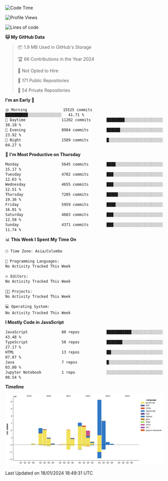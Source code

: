 
<!--START_SECTION:waka-->
![Code Time](http://img.shields.io/badge/Code%20Time-1%2C461%20hrs%2028%20mins-blue)

![Profile Views](http://img.shields.io/badge/Profile%20Views-0-blue)

![Lines of code](https://img.shields.io/badge/From%20Hello%20World%20I%27ve%20Written-27.0%20million%20lines%20of%20code-blue)

**🐱 My GitHub Data** 

> 📦 1.9 MB Used in GitHub's Storage 
 > 
> 🏆 66 Contributions in the Year 2024
 > 
> 🚫 Not Opted to Hire
 > 
> 📜 171 Public Repositories 
 > 
> 🔑 54 Private Repositories 
 > 
**I'm an Early 🐤** 

```text
🌞 Morning                15525 commits       ██████████░░░░░░░░░░░░░░░   41.71 % 
🌆 Daytime                11202 commits       ████████░░░░░░░░░░░░░░░░░   30.10 % 
🌃 Evening                8904 commits        ██████░░░░░░░░░░░░░░░░░░░   23.92 % 
🌙 Night                  1589 commits        █░░░░░░░░░░░░░░░░░░░░░░░░   04.27 % 
```
📅 **I'm Most Productive on Thursday** 

```text
Monday                   5645 commits        ████░░░░░░░░░░░░░░░░░░░░░   15.17 % 
Tuesday                  4702 commits        ███░░░░░░░░░░░░░░░░░░░░░░   12.63 % 
Wednesday                4655 commits        ███░░░░░░░░░░░░░░░░░░░░░░   12.51 % 
Thursday                 7205 commits        █████░░░░░░░░░░░░░░░░░░░░   19.36 % 
Friday                   5959 commits        ████░░░░░░░░░░░░░░░░░░░░░   16.01 % 
Saturday                 4683 commits        ███░░░░░░░░░░░░░░░░░░░░░░   12.58 % 
Sunday                   4371 commits        ███░░░░░░░░░░░░░░░░░░░░░░   11.74 % 
```


📊 **This Week I Spent My Time On** 

```text
🕑︎ Time Zone: Asia/Colombo

💬 Programming Languages: 
No Activity Tracked This Week

🔥 Editors: 
No Activity Tracked This Week

🐱‍💻 Projects: 
No Activity Tracked This Week

💻 Operating System: 
No Activity Tracked This Week
```

**I Mostly Code in JavaScript** 

```text
JavaScript               80 repos            ███████████░░░░░░░░░░░░░░   43.48 % 
TypeScript               50 repos            ███████░░░░░░░░░░░░░░░░░░   27.17 % 
HTML                     13 repos            ██░░░░░░░░░░░░░░░░░░░░░░░   07.07 % 
Java                     7 repos             █░░░░░░░░░░░░░░░░░░░░░░░░   03.80 % 
Jupyter Notebook         1 repo              ░░░░░░░░░░░░░░░░░░░░░░░░░   00.54 % 
```



**Timeline**

![Lines of Code chart](https://raw.githubusercontent.com/ccweerasinghe1994/ccweerasinghe1994/master/assets/bar_graph.png)


 Last Updated on 18/01/2024 18:49:31 UTC
<!--END_SECTION:waka-->
